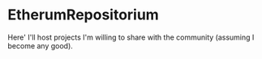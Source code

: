 # EtherumRepositorium
Here' I'll host projects I'm willing to share with the community (assuming I become any good).
